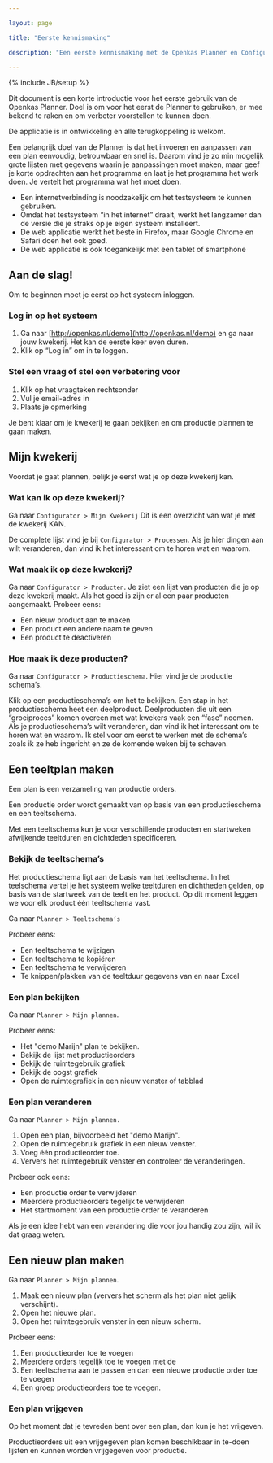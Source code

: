 ```yaml
---

layout: page

title: "Eerste kennismaking"

description: "Een eerste kennismaking met de Openkas Planner en Configurator"

---
```


{% include JB/setup %}

Dit document is een korte introductie voor het eerste gebruik van de Openkas Planner. 
Doel is om voor het eerst de Planner te gebruiken, er mee bekend te raken en om verbeter voorstellen te kunnen doen. 

De applicatie is in ontwikkeling en alle terugkoppeling is welkom.

Een belangrijk doel van de Planner is dat het invoeren en aanpassen van een plan eenvoudig, betrouwbaar en snel is. 
Daarom vind je zo min mogelijk grote lijsten met gegevens waarin je aanpassingen moet maken, 
maar geef je korte opdrachten aan het programma en laat je het programma het werk doen. Je vertelt het programma wat het moet doen.

<div class="well">

 * Een internetverbinding is noodzakelijk om het testsysteem te kunnen gebruiken.
 * Omdat het testsysteem “in het internet” draait, werkt het langzamer 
   dan de versie die je straks op je eigen systeem installeert.
 * De web applicatie werkt het beste in Firefox, maar Google Chrome en Safari doen het ook goed.
 * De web applicatie is ook toegankelijk met een tablet of smartphone
 
</div> 
 
## Aan de slag!

Om te beginnen moet je eerst op het systeem inloggen.

### Log in op het systeem

 1. Ga naar [http://openkas.nl/demo](http://openkas.nl/demo) en ga naar jouw kwekerij. Het kan de eerste keer even duren.
 1. Klik op “Log in” om in te loggen.

### Stel een vraag of stel een verbetering voor 

 1. Klik op het vraagteken rechtsonder
 1. Vul je email-adres in
 1. Plaats je opmerking

Je bent klaar om je kwekerij te gaan bekijken en om productie plannen te gaan maken.
 
## Mijn kwekerij

Voordat je gaat plannen, belijk je eerst wat je op deze kwekerij kan. 
 
### Wat kan ik op deze kwekerij?

Ga naar `Configurator > Mijn Kwekerij`
Dit is een overzicht van wat je met de kwekerij KAN.

De complete lijst vind je bij `Configurator > Processen`.
Als je hier dingen aan wilt veranderen, dan vind ik het interessant om te horen wat en waarom.

### Wat maak ik op deze kwekerij?

Ga naar `Configurator > Producten`. Je ziet een lijst van producten die je op deze kwekerij maakt. 
Als het goed is zijn er al een paar producten aangemaakt. Probeer eens:

 * Een nieuw product aan te maken
 * Een product een andere naam te geven
 * Een product te deactiveren

### Hoe maak ik deze producten?

Ga naar `Configurator > Productieschema`.
Hier vind je de productie schema’s.

Klik op een productieschema’s om het te bekijken.
Een stap in het productieschema heet een deelproduct. 
Deelproducten die uit een “groeiproces” komen overeen met wat kwekers vaak een “fase” noemen.
Als je productieschema’s wilt veranderen, dan vind ik het interessant om te horen wat en waarom. 
Ik stel voor om eerst te werken met de schema’s zoals ik ze heb ingericht en ze de komende weken bij te schaven.

## Een teeltplan maken

Een plan is een verzameling van productie orders.

Een productie order wordt gemaakt van op basis van een productieschema en een teeltschema.

Met een teeltschema kun je voor verschillende producten en startweken afwijkende teeltduren en dichtdeden specificeren.


### Bekijk de teeltschema’s

Het productieschema ligt aan de basis van het teeltschema. 
In het teelschema vertel je het systeem welke teeltduren en dichtheden gelden, op basis van de startweek van de teelt en het product. 
Op dit moment leggen we voor elk product één teeltschema vast.

Ga naar `Planner > Teeltschema’s`

Probeer eens:

 * Een teeltschema te wijzigen
 * Een teeltschema te kopiëren
 * Een teeltschema te verwijderen
 * Te knippen/plakken van de teeltduur gegevens van en naar Excel

### Een plan bekijken

Ga naar `Planner > Mijn plannen`.

Probeer eens:

 * Het "demo Marijn" plan te bekijken.
 * Bekijk de lijst met productieorders
 * Bekijk de ruimtegebruik grafiek
 * Bekijk de oogst grafiek
 * Open de ruimtegrafiek in een nieuw venster of tabblad
 
### Een plan veranderen

Ga naar `Planner > Mijn plannen.`

 1. Open een plan, bijvoorbeeld het "demo Marijn". 
 1. Open de ruimtegebruik grafiek in een nieuw venster. 
 1. Voeg één productieorder toe. 
 1. Ververs het ruimtegebruik venster en controleer de veranderingen.

Probeer ook eens:

 * Een productie order te verwijderen
 * Meerdere productieorders tegelijk te verwijderen
 * Het startmoment van een productie order te veranderen

Als je een idee hebt van een verandering die voor jou handig zou zijn, wil ik dat graag weten. 

## Een nieuw plan maken

Ga naar `Planner > Mijn plannen`.

 1. Maak een nieuw plan (ververs het scherm als het plan niet gelijk verschijnt).
 1. Open het nieuwe plan. 
 1. Open het ruimtegebruik venster in een nieuw scherm.
 
Probeer eens:

 1. Een productieorder toe te voegen
 1. Meerdere orders tegelijk toe te voegen met de
 1. Een teeltschema aan te passen en dan een nieuwe productie order toe te voegen
 1. Een groep productieorders toe te voegen.

### Een plan vrijgeven

Op het moment dat je tevreden bent over een plan, dan kun je het vrijgeven.

Productieorders uit een vrijgegeven plan komen beschikbaar in te-doen lijsten
en kunnen worden vrijgegeven voor productie.


